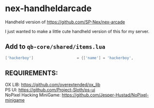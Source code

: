 # nex-handheldarcade
Handheld version of https://github.com/SP-Nex/nex-arcade

I just wanted to make a little cute handheld version of this for my server.

## Add to `qb-core/shared/items.lua`
```lua
['hackerboy']                	 = {['name'] = 'hackerboy',               	['label'] = 'Weird Game Console',             ['weight'] = 1,       ['type'] = 'item',      ['image'] = 'hackerboy.png',        	['unique'] = false,     ['useable'] = true,     ['shouldClose'] = true,    ['combinable'] = nil,   ['description'] = ''},
```

**REQUIREMENTS:**
-----------------
OX LIB: https://github.com/overextended/ox_lib <br>
PS UI: https://github.com/Project-Sloth/ps-ui <br>
NoPixel Hacking MiniGame: https://github.com/Jesper-Hustad/NoPixel-minigame
